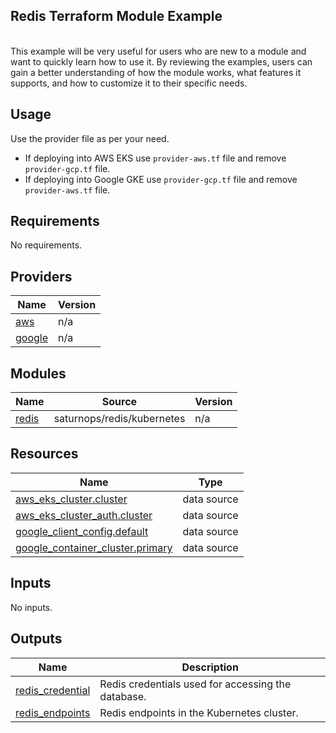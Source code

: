 ## Redis Terraform Module Example


<br>
This example will be very useful for users who are new to a module and want to quickly learn how to use it. By reviewing the examples, users can gain a better understanding of how the module works, what features it supports, and how to customize it to their specific needs.

## Usage

Use the provider file as per your need.
- If deploying into AWS EKS use `provider-aws.tf` file and remove `provider-gcp.tf` file.
- If deploying into Google GKE use `provider-gcp.tf` file and remove `provider-aws.tf` file.

<!-- BEGINNING OF PRE-COMMIT-TERRAFORM DOCS HOOK -->
## Requirements

No requirements.

## Providers

| Name | Version |
|------|---------|
| <a name="provider_aws"></a> [aws](#provider\_aws) | n/a |
| <a name="provider_google"></a> [google](#provider\_google) | n/a |

## Modules

| Name | Source | Version |
|------|--------|---------|
| <a name="module_redis"></a> [redis](#module\_redis) | saturnops/redis/kubernetes | n/a |

## Resources

| Name | Type |
|------|------|
| [aws_eks_cluster.cluster](https://registry.terraform.io/providers/hashicorp/aws/latest/docs/data-sources/eks_cluster) | data source |
| [aws_eks_cluster_auth.cluster](https://registry.terraform.io/providers/hashicorp/aws/latest/docs/data-sources/eks_cluster_auth) | data source |
| [google_client_config.default](https://registry.terraform.io/providers/hashicorp/google/latest/docs/data-sources/client_config) | data source |
| [google_container_cluster.primary](https://registry.terraform.io/providers/hashicorp/google/latest/docs/data-sources/container_cluster) | data source |

## Inputs

No inputs.

## Outputs

| Name | Description |
|------|-------------|
| <a name="output_redis_credential"></a> [redis\_credential](#output\_redis\_credential) | Redis credentials used for accessing the database. |
| <a name="output_redis_endpoints"></a> [redis\_endpoints](#output\_redis\_endpoints) | Redis endpoints in the Kubernetes cluster. |
<!-- END OF PRE-COMMIT-TERRAFORM DOCS HOOK -->
